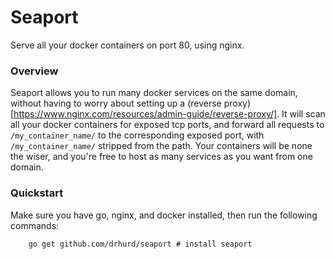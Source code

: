 # Seaport
Serve all your docker containers on port 80, using nginx.

### Overview
Seaport allows you to run many docker services on the same domain, without having to worry about setting up a (reverse proxy)[https://www.nginx.com/resources/admin-guide/reverse-proxy/]. It will scan all your docker containers for exposed tcp ports, and forward all requests to `/my_container_name/` to the corresponding exposed port, with `/my_container_name/` stripped from the path. Your containers will be none the wiser, and you're free to host as many services as you want from one domain.

### Quickstart
Make sure you have go, nginx, and docker installed, then run the following commands:
```
	go get github.com/drhurd/seaport # install seaport
```